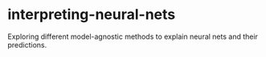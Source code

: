 # interpreting-neural-nets
Exploring different model-agnostic methods to explain neural nets and their predictions.
